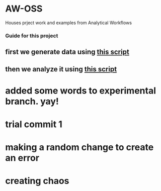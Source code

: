 # AW-OSS
Houses prject work and examples from Analytical Workflows

### Guide for this project
## first we generate data using [this script](code\generate_data.R)
## then we analyze it using [this script](code\data_analysis.R)


# added some words to experimental branch. yay!
# trial commit 1
# making a random change to create an error
# creating chaos
